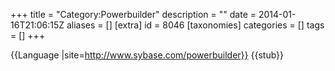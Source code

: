 +++
title = "Category:Powerbuilder"
description = ""
date = 2014-01-16T21:06:15Z
aliases = []
[extra]
id = 8046
[taxonomies]
categories = []
tags = []
+++

{{Language
|site=http://www.sybase.com/powerbuilder}}
{{stub}}

